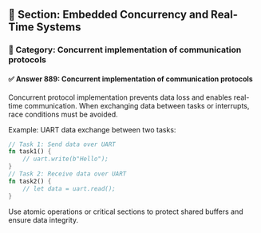 ## 📘 Section: Embedded Concurrency and Real-Time Systems  
### 🔹 Category: Concurrent implementation of communication protocols  
#### ✅ Answer 889: Concurrent implementation of communication protocols

Concurrent protocol implementation prevents data loss and enables real-time communication. When exchanging data between tasks or interrupts, race conditions must be avoided.

Example: UART data exchange between two tasks:

```rust
// Task 1: Send data over UART
fn task1() {
    // uart.write(b"Hello");
}
// Task 2: Receive data over UART
fn task2() {
    // let data = uart.read();
}
```

Use atomic operations or critical sections to protect shared buffers and ensure data integrity.
